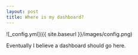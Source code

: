 ```yaml
---
layout: post
title: Where is my dashboard?
---
```



![_config.yml]({{ site.baseurl }}/images/config.png)

Eventually I believe a dashboard should go here.
